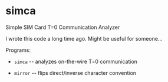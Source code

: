 # simca
Simple SIM Card T=0 Communication Analyzer

I wrote this code a long time ago. Might be useful for someone...

Programs:

 - `simca` -- analyzes on-the-wire T=0 communication

 - `mirror` -- flips direct/inverse character convention

